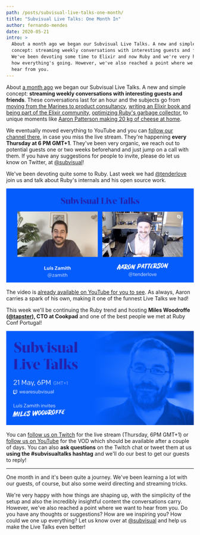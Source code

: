 ```yaml
---
path: /posts/subvisual-live-talks-one-month/
title: "Subvisual Live Talks: One Month In"
author: fernando-mendes
date: 2020-05-21
intro: >
  About a month ago we began our Subvisual Live Talks. A new and simple
  concept: streaming weekly conversations with interesting guests and friends.
  We've been devoting some time to Elixir and now Ruby and we're very happy with
  how everything's going. However, we've also reached a point where we want to
  hear from you.
---
```


About [a month ago](https://subvisual.com/blog/posts/announcing-subvisual-live-talks/) we began our Subvisual Live Talks. A new and simple concept: **streaming weekly conversations with interesting guests and friends**. These conversations last for an hour and the subjects go from [moving from the Marines to product consultancy](https://youtu.be/fponvB8i9us), [writing an Elixir book and being part of the Elixir community](https://youtu.be/4P9WmnUJ2vo), [optimizing Ruby's garbage collector](https://www.youtube.com/watch?v=ZZ-8O6_nUjE), to unique moments like [Aaron Patterson making 20 kg of cheese at home](https://youtu.be/ZZ-8O6_nUjE?t=3060).

We eventually moved everything to YouTube and you can [follow our channel there](https://www.youtube.com/channel/UCs2aM7E1bqul_KZqK0Sq2vg), in case you miss the live stream. They're happening **every Thursday at 6 PM GMT+1**. They've been very organic, we reach out to potential guests one or two weeks beforehand and just jump on a call with them. If you have any suggestions for people to invite, please do let us know on Twitter, at [@subvisual](https://twitter.com/subvisual)!

We've been devoting quite some to Ruby. Last week we had [@tenderlove](https://twitter.com/tenderlove) join us and talk about Ruby's internals and his open source work.


![Aaron Patternson, constantly smiling](./aaron.png)


The video is [already available on YouTube for you to see](https://www.youtube.com/watch?v=ZZ-8O6_nUjE). As always, Aaron carries a spark of his own, making it one of the funnest Live Talks we had!

This week we'll be continuing the Ruby trend and hosting **Miles Woodroffe ([@tapster](https://twitter.com/tapster)), CTO at Cookpad** and one of the best people we met at Ruby Conf Portugal!

![Announcing Miles Woodroffe](./miles.png)

You can [follow us on Twitch](https://twitch.tv/wearesubvisual) for the live stream (Thursday, 6PM GMT+1) or [follow us on YouTube](https://www.youtube.com/channel/UCs2aM7E1bqul_KZqK0Sq2vg) for the VOD which should be available after a couple of days. You can also **ask questions** on the Twitch chat or tweet them at us **using the #subvisualtalks hashtag** and we'll do our best to get our guests to reply!

---

One month in and it's been quite a journey. We've been learning a lot with our guests, of course, but also some weird directing and streaming tricks.

We're very happy with how things are shaping up, with the simplicity of the setup and also the incredibly insightful content the conversations carry. However, we've also reached a point where we want to hear from you. Do you have any thoughts or suggestions? How are we inspiring you? How could we one up everything? Let us know over at [@subvisual](https://twitter.com/subvisual) and help us make the Live Talks even better!

